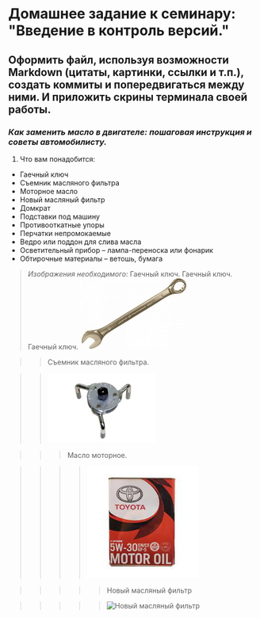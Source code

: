 # Домашнее задание к семинару: "Введение в контроль версий."

## Оформить файл, используя возможности Markdown (цитаты, картинки, ссылки и т.п.), создать коммиты и попередвигаться между ними. И приложить скрины терминала своей работы.

### ***Как заменить масло в двигателе: пошаговая инструкция и советы автомобилисту.***

1. Что вам понадобится:

- Гаечный ключ
- Съемник масляного фильтра
- Моторное масло
- Новый масляный фильтр
- Домкрат
- Подставки под машину
- Противооткатные упоры
- Перчатки непромокаемые
- Ведро или поддон для слива масла
- Осветительный прибор – лампа-переноска или фонарик
- Обтирочные материалы – ветошь, бумага

>*Изображения необходимого:*
Гаечный ключ.
>Гаечный ключ.
Гаечный ключ.
>![гаечный ключ](/wrench.jpg) 

>>Съемник масляного фильтра.

>>![Съемник масляного фильтра](/filter_puller.jpeg)

>>>Масло моторное.

>>>>![Масло моторное](/motor_oil.jpg)

>>>>>Новый масляный фильтр

>>>>>![Новый масляный фильтр](https://ir.ozone.ru/s3/multimedia-4/c1000/6055644700.jpg)
